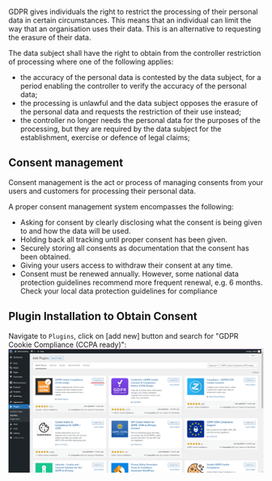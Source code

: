 GDPR gives individuals the right to restrict the processing of their personal data in certain circumstances. This means that an individual can limit the way that an organisation uses their data. This is an alternative to requesting the erasure of their data.

The data subject shall have the right to obtain from the controller restriction of processing where one of the following applies:
- the accuracy of the personal data is contested by the data subject, for a period enabling the controller to verify the accuracy of the personal data;
- the processing is unlawful and the data subject opposes the erasure of the personal data and requests the restriction of their use instead;
- the controller no longer needs the personal data for the purposes of the processing, but they are required by the data subject for the establishment, exercise or defence of legal claims;

## Consent management
Consent management is the act or process of managing consents from your users and customers for processing their personal data.

A proper consent management system encompasses the following:
- Asking for consent by clearly disclosing what the consent is being given to and how the data will be used.
- Holding back all tracking until proper consent has been given.
- Securely storing all consents as documentation that the consent has been obtained.
- Giving your users access to withdraw their consent at any time.
- Consent must be renewed annually. However, some national data protection guidelines recommend more frequent renewal, e.g. 6 months. Check your local data protection guidelines for compliance

## Plugin Installation to Obtain Consent

Navigate to `Plugins`, click on [add new] button and search for "GDPR Cookie Compliance (CCPA ready)":
![Cookie1](https://github.com/joey1136/katacoda-scenarios/blob/main/Area-D/images/step4/Cookie1.png?raw=true)
